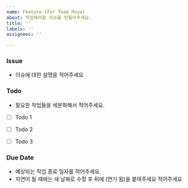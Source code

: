 ```yaml
---
name: Feature (For Team Moya)
about: 작업해야할 이슈를 만들어주세요.
title: ''
labels: ''
assignees: ''

---
```


### Issue
- 이슈에 대한 설명을 적어주세요


### Todo
- 필요한 작업들을 세분화해서 적어주세요.
- [ ] Todo 1
- [ ] Todo 2
- [ ] Todo 3


### Due Date
- 예상되는 작업 종료 일자를 적어주세요.
- 지연이 될 때에는 새 날짜로 수정 후 뒤에 (연기 됨)을 붙여주세요 적어주세요

